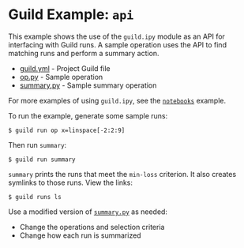 # Guild Example: `api`

This example shows the use of the `guild.ipy` module as an API for
interfacing with Guild runs. A sample operation uses the API to find
matching runs and perform a summary action.

- [guild.yml](guild.yml) - Project Guild file
- [op.py](op.py) - Sample operation
- [summary.py](summary.py) - Sample summary operation

For more examples of using `guild.ipy`, see the
[`notebooks`](../notebooks/README.md) example.

To run the example, generate some sample runs:

```
$ guild run op x=linspace[-2:2:9]
```

Then run `summary`:

```
$ guild run summary
```

`summary` prints the runs that meet the `min-loss` criterion. It also
creates symlinks to those runs. View the links:

```
$ guild runs ls
```

Use a modified version of [`summary.py`](summary.py) as needed:

- Change the operations and selection criteria
- Change how each run is summarized
